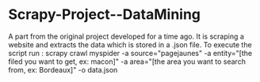 # Scrapy-Project--DataMining
A part from the original project developed for a time ago. It is scraping a website and extracts the data which is stored in a .json file. To execute the script run : scrapy crawl myspider -a source="pagejaunes" -a entity="[the filed you want to get, ex: macon]" -a area="[the area you want to search from, ex: Bordeaux]" -o data.json
